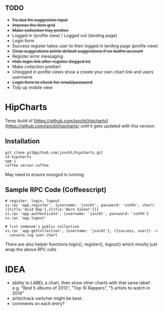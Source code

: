 
## TODO

- ~~Fix last fm suggestion input~~
- ~~Improve the item grid~~
- ~~Make collection tray prettier~~
- Logged in (profile view) / Logged out (landing page)
- Login form
- Success register takes user to their logged in landing page (profile view)
- ~~Clear suggestions prints default suggestions if no lastfm account~~
- Register error messaging
- ~~Hide login link after register (logged in)~~
- Make collection prettier!
- Unlogged in profile views show a create your own chart link and users username
- ~~Login form to check for email/password~~
- Tidy up mobile view

# HipCharts

Temp build of [https://github.com/jsncbt/hipcharts](https://github.com/jsncbt/hipcharts) until it gets updated with this version.


## Installation

```
git clone git@github.com:jsncbt/hipcharts.git
cd hipcharts
npm i
coffee server.coffee
```

May need to ensure mongod is running


## Sample RPC Code (Coffeescript)

```
# register, login, logout
ss.rpc 'app.register', {username: 'jsncbt', password: 'sshhh', chart:[{title:'Acid Rap'},{title:'Born Sinner'}]}
ss.rpc 'app.authenticate', {username: 'jsncbt', password: 'sshhh'}
ss.rpc 'app.logout'

# list someone's public collection
ss.rpc 'app.getCollection', {username: 'jsncbt'}, ({success, user}) ->
  console.log user.chart
```

There are also helper functions login(), register(), logout() which moslty just wrap the above RPC calls


# IDEA

- ability to LABEL a chart, then show other charts with that same label! e.g. "Best 5 albums of 2013", "Top 10 Rappers", "5 artists to watch in 2014"
- artist/track switcher might be best.
- comments on each entry?
